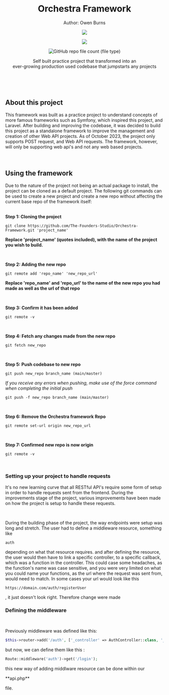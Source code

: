 <h1 align="center">
 Orchestra Framework
</h1>
<p align="center">
 Author: Owen Burns
</p> 
<p align="center">
 <img src="https://owenburns.co.za/Orchestra/content/ink&quil.svg"/>
</p>

<p align="center">
 <img src="https://img.shields.io/github/repo-size/creator-solutions/Orchestra-Framework" />
</p>
<p align="center">
 <img alt="GitHub repo file count (file type)" src="https://img.shields.io/github/directory-file-count/creator-solutions/Orchestra-Framework">
</p>

<p align="center">Self built practice project that transformed into an<br>ever-growing production used codebase that jumpstarts any projects</p>   
<br/><br/><br/>

## About this project
This framework was built as a practice project to understand concepts of more famous frameworks such as Symfony, which inspired this project, and Laravel. After building and improving the codebase, it was decided to build this project as a standalone framework to improve the management and creation of other Web API projects. As of October 2023, the project only supports POST request, and Web API requests. The framework, however, will only be supporting web api's and not any web based projects.   
<br/><br/>

## Using the framework
Due to the nature of the project not being an actual package to install, the project can be cloned as a default project. The following git commands can be used to create a new project and create a new repo without affecting the current base repo of the framework itself:      
<br/>

**Step 1: Cloning the project**
```
git clone https://github.com/The-Founders-Studio/Orchestra-Framework.git 'project_name'
```
__Replace 'project_name' (quotes included), with the name of the project you wish to build.__  

<br/>

**Step 2: Adding the new repo**  
```
git remote add 'repo_name' 'new_repo_url'
```
__Replace 'repo_name' and 'repo_url' to the name of the new repo you had made as well as the url of that repo__  

<br/>

**Step 3: Confirm it has been added**
```
git remote -v
```  

<br/>

**Step 4: Fetch any changes made from the new repo**
```
git fetch new_repo
```  

<br/>

**Step 5: Push codebase to new repo**
```
git push new_repo branch_name (main/master)
```
*If you receive any errors when pushing, make use of the force command when completing the initial push*
```
git push -f new_repo branch_name (main/master)
```  

<br/>

**Step 6: Remove the Orchestra framework Repo**
```
git remote set-url origin new_repo_url
```  

<br/>

**Step 7: Confirmed new repo is now origin**
```
git remote -v
```  

<br/>

### Setting up your project to handle requests

<p>
 It's no new learning curve that all RESTful API's require some form of setup in order to handle requests sent from the frontend. During the improvements stage of the project, various improvements have been made on how the project is setup to handle these requests.
</p>

<br />

<p>
During the building phase of the project, the way endpoints were setup was long and stretch. The user had to define a middleware resource, something like</p> 

```auth```
<p>
 depending on what that resource requires. and after defining the resource, the user would then have to link a specific controller, to a specific callback, which was a function in the controller. This could case some headaches, as the function's name was case sensitive, and you were very limited on what you could name your functions, as the url where the request was sent from, would need to match. In some cases your url would look like this 
</p> 

```https://domain.com/auth/registerUser```
<p>
 , it just doesn't look right. Therefore change were made
</p>

### Defining the middleware 
<br />
<p>
 Previously middleware was defined like this:
</p>

```php 
$this->router->add('/auth', ['_controller' => AuthController::class, '_callback' =>'login']);
```
<p>
 but now, we can define them like this :
</p>

```php 
Route::middleware('auth')->get('/login');
```

<p>this new way of adding middlware resource can be done within our</p> **api.php** <p>file.</p>
</p>

